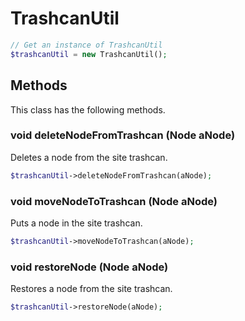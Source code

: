 # TrashcanUtil

```php
// Get an instance of TrashcanUtil
$trashcanUtil = new TrashcanUtil();
```


## Methods
This class has the following methods.


### void deleteNodeFromTrashcan (Node aNode)
Deletes a node from the site trashcan.

```php
$trashcanUtil->deleteNodeFromTrashcan(aNode);
```


### void moveNodeToTrashcan (Node aNode)
Puts a node in the site trashcan.

```php
$trashcanUtil->moveNodeToTrashcan(aNode);
```


### void restoreNode (Node aNode)
Restores a node from the site trashcan.

```php
$trashcanUtil->restoreNode(aNode);
```

